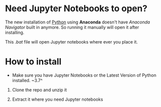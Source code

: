 # Need Jupyter Notebooks to open?
The new installation of [Python](https://www.anaconda.com/distribution/#download-section) using **Anaconda** doesn't have *Anaconda Navigator* built in anymore. So running it manually will open it after installing.

This *.bat* file will open Jupyter notebooks where ever you place it.

# How to install

- Make sure you have Jupyter Notebooks or the Latest Version of Python installed. ~3.7^

1. Clone the repo and unzip it 

2. Extract it where you need Jupyter notebooks

